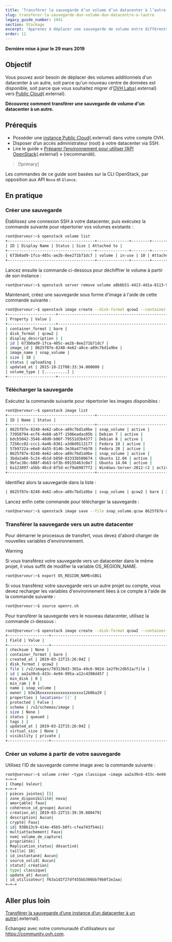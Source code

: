 ```yaml
---
title: 'Transférer la sauvegarde d’un volume d’un datacenter à l’autre'
slug: transferer-la-sauvegarde-dun-volume-dun-datacentre-a-lautre
legacy_guide_number: 1941
section: Stockage
excerpt: 'Apprenez à déplacer une sauvegarde de volume entre différents centres de données'
order: 11
---
```


**Dernière mise à jour le 29 mars 2019**

## Objectif

Vous pouvez avoir besoin de déplacer des volumes additionnels d'un datacenter à un autre, soit parce qu'un nouveau centre de données est disponible, soit parce que vous souhaitez migrer d'[OVH Labs](https://labs.ovh.com/){.external} vers [Public Cloud](https://www.ovh.com/fr/public-cloud/instances/){.external}.

**Découvrez comment transférer une sauvegarde de volume d'un datacenter à un autre.**

## Prérequis

* Posséder une [instance Public Cloud](https://www.ovh.com/fr/public-cloud/instances/){.external} dans votre compte OVH.
* Disposer d’un accès administrateur (root) à votre datacenter via SSH.
* Lire le guide « [Préparer l’environnement pour utiliser l’API OpenStack](https://docs.ovh.com/fr/public-cloud/preparer-lenvironnement-pour-utiliser-lapi-openstack/){.external} » (recommandé).

> [!primary]
>
Les commandes de ce guide sont basées sur la CLI OpenStack, par opposition aux API `Nova` et `Glance`.
>


## En pratique

### Créer une sauvegarde

Établissez une connexion SSH à votre datacenter, puis exécutez la commande suivante pour répertorier vos volumes existants :

```sh
root@serveur:~$ openstack volume list 
+--------------------------------------+--------------+--------+------+------------------------------------+ 
| ID | Display Name | Status | Size | Attached to | 
+--------------------------------------+--------------+--------+------+------------------------------------+ 
| 673b0ad9-1fca-485c-ae2b-8ee271b71dc7 | volume | in-use | 10 | Attached to Serveur 1 on /dev/sdb | 
+--------------------------------------+--------------+--------+------+------------------------------------+ 
```

Lancez ensuite la commande ci-dessous pour déchiffrer le volume à partir de son instance :

```sh 
root@serveur:~$ openstack server remove volume a8b6b51-4413-4d1a-8113-9597d804b07e 673b0ad9-1fca-485c-ae2b-8ee271b71dc7
```

Maintenant, créez une sauvegarde sous forme d'image à l'aide de cette commande suivante :

```sh
root@serveur:~$ openstack image create --disk-format qcow2 --container-format bare --volume 673b0ad9-1fca-485c-ae2b-8ee271b71dc7 snap_volume 
+---------------------+------------------------------------------------------+ 
| Property | Value | 
+---------------------+------------------------------------------------------+ 
| container_format | bare | 
| disk_format | qcow2 | 
| display_description | | 
| id | 673b0ad9-1fca-485c-ae2b-8ee271b71dc7 | 
| image_id | 8625f87e-8248-4e62-a0ce-a89c7bd1a9be | 
| image_name | snap_volume | 
| size | 10 | 
| status | uploading | 
| updated_at | 2015-10-21T08:33:34.000000 | 
| volume_type | [..........] |
+---------------------+------------------------------------------------------+
```

### Télécharger la sauvegarde

Exécutez la commande suivante pour répertorier les images disponibles :

```sh
root@serveur:~$ openstack image list 
+--------------------------------------+-----------------------------------------------+--------+ 
| ID | Name | Status | 
+--------------------------------------+-----------------------------------------------+--------+ 
| 8625f87e-8248-4e62-a0ce-a89c7bd1a9be | snap_volume | active | 
| 73958794-ecf6-4e68-ab7f-1506eadac05b | Debian 7 | active | 
| bdcb5042-3548-40d0-b06f-79551d3b4377 | Debian 8 | active | 
| 7250cc02-ccc1-4a46-8361-a3d6d9113177 | Fedora 19 | active | 
| 57b9722a-e6e8-4a55-8146-3e36a477eb78 | Fedora 20 | active | 
| 8625f87e-8248-4e62-a0ce-a89c7bd1a9be | snap_volume | active | 
| 3bda2a66-5c24-4b1d-b850-83333b580674 | Ubuntu 12.04 | active | 
| 9bfac38c-688f-4b63-bf3b-69155463c0e7 | Ubuntu 14.04 | active | 
| 6a123897-a5bb-46cd-8f5d-ecf9ab9877f2 | Windows-Server-2012-r2 | active | 
+--------------------------------------+-----------------------------------------------+--------+
```

Identifiez alors la sauvegarde dans la liste :

```sh
| 8625f87e-8248-4e62-a0ce-a89c7bd1a9be | snap_volume | qcow2 | bare | 319356928 | active | 
```

Lancez enfin cette commande pour télécharger la sauvegarde :

```sh 
root@serveur:~$ openstack image save --file snap_volume.qcow 8625f87e-8248-4e62-a0ce-a89c7bd1a9be
```

### Transférer la sauvegarde vers un autre datacenter

Pour démarrer le processus de transfert, vous devez d'abord charger de nouvelles variables d'environnement.

> [!warning]
>
Si vous transférez votre sauvegarde vers un datacenter dans le même projet, il vous suffit de modifier la variable OS\_REGION\_NAME.
>

```sh 
root@serveur:~$ export OS_REGION_NAME=SBG1
```

Si vous transférez votre sauvegarde vers un autre projet ou compte, vous devez recharger les variables d'environnement liées à ce compte à l'aide de la commande suivante :

```sh
root@serveur:~$ source openrc.sh
```

Pour transférer la sauvegarde vers le nouveau datacenter, utilisez la commande ci-dessous :

```sh 
root@serveur:~$ openstack image create --disk-format qcow2 --container-format bare --file snap_volume.qcow snap-volume 
+------------------+------------------------------------------------------+ 
| Field | Value | 
+------------------+------------------------------------------------------+ 
| checksum | None | 
| container_format | bare | 
| created_at | 2019-03-22T15:26:04Z | 
| disk_format | qcow2 | 
| file | /v2/images/783136d3-365a-49c6-9024-1e2f9c2db51a/file | 
| id | aa2a39c6-433c-4e94-995a-a12c4398d457 | 
| min_disk | 0 | 
| min_ram | 0 | 
| name | snap_volume | 
| owner | b3e26xxxxxxxxxxxxxxxxxxx12b0ba29 | 
| properties | locations='[]' | 
| protected | False | 
| schema | /v2/schemas/image | 
| size | None | 
| status | queued | 
| tags | | 
| updated_at | 2019-03-22T15:26:04Z | 
| virtual_size | None | 
| visibility | private | 
+------------------+------------------------------------------------------+ 
```

### Créer un volume à partir de votre sauvegarde

Utilisez l'ID de sauvegarde comme image avec la commande suivante :

```sh
root@serveur:~$ volume créer —type classique —image aa2a39c6-433c-4e94-995a-a12c4398d457 —size 10 volume_from_snap 
+—+—+
| Champ| Valeur| 
+—+—+
| pièces jointes| []|
| zone_disponibilité| nova|
| amorçable| faux|
| cohérence_id_groupe| Aucun|
| création_at| 2019-03-22T15:39:39.880479|
| description| Aucun|
| crypté| Faux|
| id| 938b13c9-414e-45b5-b0fc-cfea743f54e1|
| multiattachement| Faux|
| nom| volume_de_capture|
| propriétés| |
| Replication_status| désactivé|
| taille| 10|
| id_instantané| Aucun|
| source_volid| Aucun|
| statut| création|
| type| classique|
| update_at| Aucun|
| id_utilisateur| f63a1d2f27df455bb306bb79b0f2e2aa| 
+—+—+ 
```

## Aller plus loin

[Transférer la sauvegarde d’une instance d’un datacenter à un autre](../transferer-la-sauvegarde-dune-instance-dun-datacentre-a-lautre/){.external}.

Échangez avec notre communauté d'utilisateurs sur <https://community.ovh.com>.
